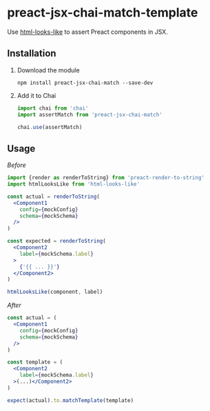 # preact-jsx-chai-match-template

Use [html-looks-like](https://github.com/staltz/html-looks-like) to assert Preact components in JSX.

## Installation

1. Download the module

   ```
   npm install preact-jsx-chai-match --save-dev
   ```

1. Add it to Chai

   ```jsx
   import chai from 'chai'
   import assertMatch from 'preact-jsx-chai-match'

   chai.use(assertMatch)
   ```

## Usage

*Before*

```jsx
import {render as renderToString} from 'preact-render-to-string'
import htmlLooksLike from 'html-looks-like'

const actual = renderToString(
  <Component1
    config={mockConfig}
    schema={mockSchema}
  />
)

const expected = renderToString(
  <Component2
    label={mockSchema.label}
  >
    {'{{ ... }}'}
  </Component2>
)

htmlLooksLike(component, label)
```

*After*

```jsx
const actual = (
  <Component1
    config={mockConfig}
    schema={mockSchema}
  />
)

const template = (
  <Component2
    label={mockSchema.label}
  >(...)</Component2>
)

expect(actual).to.matchTemplate(template)
```
